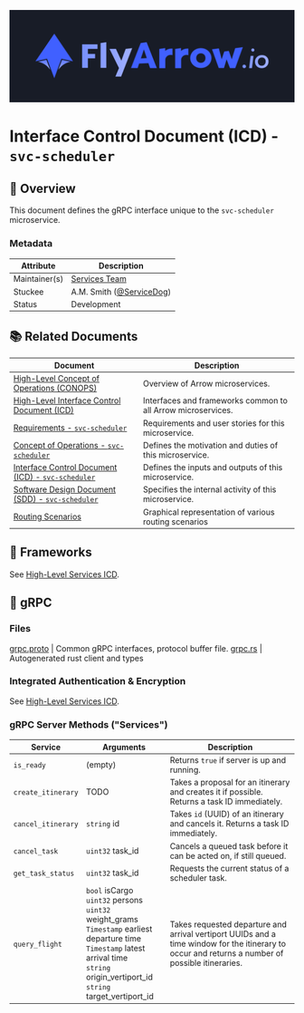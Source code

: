![Arrow Banner](https://github.com/Arrow-air/tf-github/raw/main/src/templates/doc-banner-services.png)

# Interface Control Document (ICD) - `svc-scheduler`

## :telescope: Overview

This document defines the gRPC interface unique to the `svc-scheduler` microservice.

### Metadata

| Attribute     | Description                                                       |
| ------------- |-------------------------------------------------------------------|
| Maintainer(s) | [Services Team](https://github.com/orgs/Arrow-air/teams/services) |
| Stuckee       | A.M. Smith ([@ServiceDog](https://github.com/servicedog))         |
| Status        | Development                                                       |

## :books: Related Documents

Document | Description
--- | ---
[High-Level Concept of Operations (CONOPS)](https://github.com/Arrow-air/se-services/blob/develop/docs/conops.md) | Overview of Arrow microservices.
[High-Level Interface Control Document (ICD)](https://github.com/Arrow-air/se-services/blob/develop/docs/icd.md)  | Interfaces and frameworks common to all Arrow microservices.
[Requirements - `svc-scheduler`](https://nocodb.arrowair.com/dashboard/#/nc/view/bdffd78a-75bf-40b0-a45d-948cbee2241c) | Requirements and user stories for this microservice.
[Concept of Operations - `svc-scheduler`](./conops.md) | Defines the motivation and duties of this microservice.
[Interface Control Document (ICD) - `svc-scheduler`](./icd.md) | Defines the inputs and outputs of this microservice.
[Software Design Document (SDD) - `svc-scheduler`](./sdd.md) | Specifies the internal activity of this microservice.
[Routing Scenarios](https://docs.google.com/presentation/d/1Nt91KVIczhxngurfyeIJtG8J0m_38jGU1Cnqm1_BfPc/edit#slide=id.g1454d6dfbcf_0_731) | Graphical representation of various routing scenarios

## :hammer: Frameworks

See [High-Level Services ICD](https://github.com/Arrow-air/se-services/blob/develop/docs/icd.md).

## :speech_balloon: gRPC

### Files

[grpc.proto](../proto/grpc.proto) | Common gRPC interfaces, protocol buffer file.
[grpc.rs](../client-grpc/src/grpc.rs) | Autogenerated rust client and types

### Integrated Authentication & Encryption

See [High-Level Services ICD](https://github.com/Arrow-air/se-services/blob/develop/docs/icd.md).

### gRPC Server Methods ("Services")

| Service | Arguments | Description |
| --- | --- | --- |
| `is_ready` | (empty) | Returns `true` if server is up and running. |
| `create_itinerary` | TODO | Takes a proposal for an itinerary and creates it if possible. Returns a task ID immediately. |
| `cancel_itinerary` | `string` id | Takes `id` (UUID) of an itinerary and cancels it. Returns a task ID immediately. |
| `cancel_task` |  `uint32` task_id | Cancels a queued task before it can be acted on, if still queued. |
| `get_task_status` | `uint32` task_id | Requests the current status of a scheduler task. |
| `query_flight` | `bool` isCargo<br/>`uint32` persons<br/>`uint32` weight_grams<br/>`Timestamp` earliest departure time<br/>`Timestamp` latest arrival time<br/>`string` origin_vertiport_id<br/>`string` target_vertiport_id<br/> | Takes requested departure and arrival vertiport UUIDs and a time window for the itinerary to occur and returns a number of possible itineraries. |
